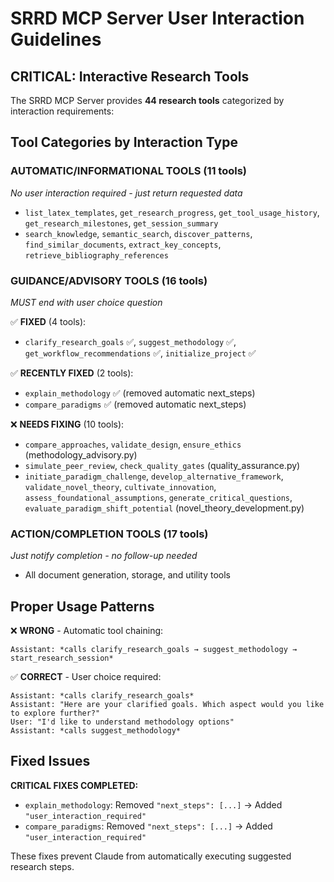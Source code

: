 # SRRD MCP Server User Interaction Guidelines

## CRITICAL: Interactive Research Tools

The SRRD MCP Server provides **44 research tools** categorized by interaction requirements:

## Tool Categories by Interaction Type

### AUTOMATIC/INFORMATIONAL TOOLS (11 tools)
*No user interaction required - just return requested data*

- `list_latex_templates`, `get_research_progress`, `get_tool_usage_history`, `get_research_milestones`, `get_session_summary`
- `search_knowledge`, `semantic_search`, `discover_patterns`, `find_similar_documents`, `extract_key_concepts`, `retrieve_bibliography_references`

### GUIDANCE/ADVISORY TOOLS (16 tools) 
*MUST end with user choice question*

✅ **FIXED** (4 tools):
- `clarify_research_goals` ✅, `suggest_methodology` ✅, `get_workflow_recommendations` ✅, `initialize_project` ✅

✅ **RECENTLY FIXED** (2 tools):
- `explain_methodology` ✅ (removed automatic next_steps)
- `compare_paradigms` ✅ (removed automatic next_steps)

❌ **NEEDS FIXING** (10 tools):
- `compare_approaches`, `validate_design`, `ensure_ethics` (methodology_advisory.py)
- `simulate_peer_review`, `check_quality_gates` (quality_assurance.py)
- `initiate_paradigm_challenge`, `develop_alternative_framework`, `validate_novel_theory`, `cultivate_innovation`, `assess_foundational_assumptions`, `generate_critical_questions`, `evaluate_paradigm_shift_potential` (novel_theory_development.py)

### ACTION/COMPLETION TOOLS (17 tools)
*Just notify completion - no follow-up needed*

- All document generation, storage, and utility tools

## Proper Usage Patterns

❌ **WRONG** - Automatic tool chaining:
```
Assistant: *calls clarify_research_goals → suggest_methodology → start_research_session*
```

✅ **CORRECT** - User choice required:
```
Assistant: *calls clarify_research_goals*
Assistant: "Here are your clarified goals. Which aspect would you like to explore further?"
User: "I'd like to understand methodology options"
Assistant: *calls suggest_methodology*
```

## Fixed Issues

**CRITICAL FIXES COMPLETED:**
- `explain_methodology`: Removed `"next_steps": [...]` → Added `"user_interaction_required"`
- `compare_paradigms`: Removed `"next_steps": [...]` → Added `"user_interaction_required"`

These fixes prevent Claude from automatically executing suggested research steps.
